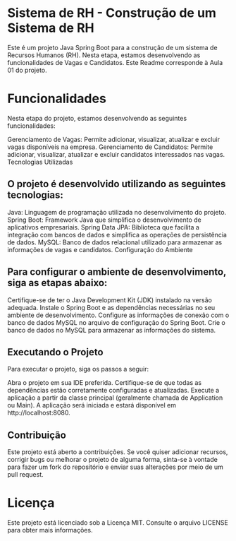 
# Sistema de RH - Construção de um Sistema de RH
Este é um projeto Java Spring Boot para a construção de um sistema de Recursos Humanos (RH). Nesta etapa, estamos desenvolvendo as funcionalidades de Vagas e Candidatos. Este Readme corresponde à Aula 01 do projeto.

# Funcionalidades
Nesta etapa do projeto, estamos desenvolvendo as seguintes funcionalidades:

Gerenciamento de Vagas: Permite adicionar, visualizar, atualizar e excluir vagas disponíveis na empresa.
Gerenciamento de Candidatos: Permite adicionar, visualizar, atualizar e excluir candidatos interessados nas vagas.
Tecnologias Utilizadas
## O projeto é desenvolvido utilizando as seguintes tecnologias:

Java: Linguagem de programação utilizada no desenvolvimento do projeto.
Spring Boot: Framework Java que simplifica o desenvolvimento de aplicativos empresariais.
Spring Data JPA: Biblioteca que facilita a integração com bancos de dados e simplifica as operações de persistência de dados.
MySQL: Banco de dados relacional utilizado para armazenar as informações de vagas e candidatos.
Configuração do Ambiente
## Para configurar o ambiente de desenvolvimento, siga as etapas abaixo:

Certifique-se de ter o Java Development Kit (JDK) instalado na versão adequada.
Instale o Spring Boot e as dependências necessárias no seu ambiente de desenvolvimento.
Configure as informações de conexão com o banco de dados MySQL no arquivo de configuração do Spring Boot.
Crie o banco de dados no MySQL para armazenar as informações do sistema.
## Executando o Projeto
Para executar o projeto, siga os passos a seguir:

Abra o projeto em sua IDE preferida.
Certifique-se de que todas as dependências estão corretamente configuradas e atualizadas.
Execute a aplicação a partir da classe principal (geralmente chamada de Application ou Main).
A aplicação será iniciada e estará disponível em http://localhost:8080.
## Contribuição
Este projeto está aberto a contribuições. Se você quiser adicionar recursos, corrigir bugs ou melhorar o projeto de alguma forma, sinta-se à vontade para fazer um fork do repositório e enviar suas alterações por meio de um pull request.

# Licença
Este projeto está licenciado sob a Licença MIT. Consulte o arquivo LICENSE para obter mais informações.
